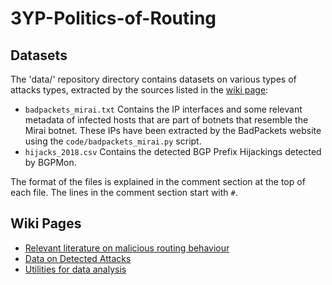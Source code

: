 # 3YP-Politics-of-Routing

## Datasets

The 'data/' repository directory contains datasets on various types of attacks types, extracted by the sources listed in the [wiki page](https://github.com/niknakatory/3YP-Politics-of-Routing/wiki#data-on-detected-routing-attacks):

* `badpackets_mirai.txt`
   Contains the IP interfaces and some relevant metadata of infected hosts that are part of botnets that resemble the Mirai botnet. 
   These IPs have been extracted by the BadPackets website using the `code/badpackets_mirai.py` script.
* `hijacks_2018.csv`
   Contains the detected BGP Prefix Hijackings detected by BGPMon.
   
The format of the files is explained in the comment section at the top of each file.
The lines in the comment section start with `#`.

## Wiki Pages

* [Relevant literature on malicious routing behaviour](https://github.com/niknakatory/3YP-Politics-of-Routing/wiki)
* [Data on Detected Attacks](https://github.com/niknakatory/3YP-Politics-of-Routing/wiki#data-on-detected-routing-attacks)
* [Utilities for data analysis](https://github.com/niknakatory/3YP-Politics-of-Routing/wiki#utilities)
